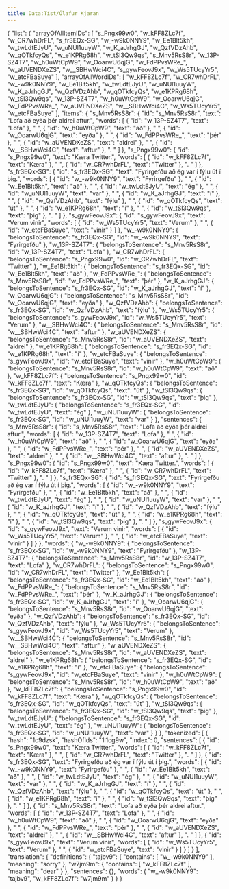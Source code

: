 ```yaml
---
title: Data:Tíst/Ólafur Kjaran
---
```


{
    "list": {
        "arrayOfAllItemIDs": [
            "s_Pngx99w0",
            "w_kFF8ZLc7f",
            "w_CR7whDrFL",
            "s_fr3EQx-SG",
            "w_-w9k0NNY9",
            "w_Ee1Blt5kh",
            "w_twLdtEJyU",
            "w_uNUl1uuyW",
            "w_K_aJrhgGJ",
            "w_QzfVDzAhb",
            "w_qOTkfcyQs",
            "w_e1KPRg68h",
            "w_tSl3Qw9qs",
            "s_Mnv5RsS8r",
            "w_13P-SZ4T7",
            "w_h0uWtCpW9",
            "w_OoarwU6qjG",
            "w_FdPPvsWRe_",
            "w_aUVENDXeZS",
            "w__SBHwWci4C",
            "s_gywFeovJ9x",
            "w_Ws5TUcyYr5",
            "w_etcFBaSuye"
        ],
        "arrayOfAllWordIDs": [
            "w_kFF8ZLc7f",
            "w_CR7whDrFL",
            "w_-w9k0NNY9",
            "w_Ee1Blt5kh",
            "w_twLdtEJyU",
            "w_uNUl1uuyW",
            "w_K_aJrhgGJ",
            "w_QzfVDzAhb",
            "w_qOTkfcyQs",
            "w_e1KPRg68h",
            "w_tSl3Qw9qs",
            "w_13P-SZ4T7",
            "w_h0uWtCpW9",
            "w_OoarwU6qjG",
            "w_FdPPvsWRe_",
            "w_aUVENDXeZS",
            "w__SBHwWci4C",
            "w_Ws5TUcyYr5",
            "w_etcFBaSuye"
        ],
        "items": {
            "s_Mnv5RsS8r": {
                "id": "s_Mnv5RsS8r",
                "text": "Lofa að eyða þér aldrei aftur.",
                "words": [
                    {
                        "id": "w_13P-SZ4T7",
                        "text": "Lofa"
                    },
                    " ",
                    {
                        "id": "w_h0uWtCpW9",
                        "text": "að"
                    },
                    " ",
                    {
                        "id": "w_OoarwU6qjG",
                        "text": "eyða"
                    },
                    " ",
                    {
                        "id": "w_FdPPvsWRe_",
                        "text": "þér"
                    },
                    " ",
                    {
                        "id": "w_aUVENDXeZS",
                        "text": "aldrei"
                    },
                    " ",
                    {
                        "id": "w__SBHwWci4C",
                        "text": "aftur"
                    },
                    ". "
                ]
            },
            "s_Pngx99w0": {
                "id": "s_Pngx99w0",
                "text": "Kæra Twitter.",
                "words": [
                    {
                        "id": "w_kFF8ZLc7f",
                        "text": "Kæra"
                    },
                    " ",
                    {
                        "id": "w_CR7whDrFL",
                        "text": "Twitter"
                    },
                    ". "
                ]
            },
            "s_fr3EQx-SG": {
                "id": "s_fr3EQx-SG",
                "text": "Fyrirgefðu að ég var í fýlu út í þig.",
                "words": [
                    {
                        "id": "w_-w9k0NNY9",
                        "text": "Fyrirgefðu"
                    },
                    " ",
                    {
                        "id": "w_Ee1Blt5kh",
                        "text": "að"
                    },
                    " ",
                    {
                        "id": "w_twLdtEJyU",
                        "text": "ég"
                    },
                    " ",
                    {
                        "id": "w_uNUl1uuyW",
                        "text": "var"
                    },
                    " ",
                    {
                        "id": "w_K_aJrhgGJ",
                        "text": "í"
                    },
                    " ",
                    {
                        "id": "w_QzfVDzAhb",
                        "text": "fýlu"
                    },
                    " ",
                    {
                        "id": "w_qOTkfcyQs",
                        "text": "út"
                    },
                    " ",
                    {
                        "id": "w_e1KPRg68h",
                        "text": "í"
                    },
                    " ",
                    {
                        "id": "w_tSl3Qw9qs",
                        "text": "þig"
                    },
                    ". "
                ]
            },
            "s_gywFeovJ9x": {
                "id": "s_gywFeovJ9x",
                "text": "Verum vinir",
                "words": [
                    {
                        "id": "w_Ws5TUcyYr5",
                        "text": "Verum"
                    },
                    " ",
                    {
                        "id": "w_etcFBaSuye",
                        "text": "vinir"
                    }
                ]
            },
            "w_-w9k0NNY9": {
                "belongsToSentence": "s_fr3EQx-SG",
                "id": "w_-w9k0NNY9",
                "text": "Fyrirgefðu"
            },
            "w_13P-SZ4T7": {
                "belongsToSentence": "s_Mnv5RsS8r",
                "id": "w_13P-SZ4T7",
                "text": "Lofa"
            },
            "w_CR7whDrFL": {
                "belongsToSentence": "s_Pngx99w0",
                "id": "w_CR7whDrFL",
                "text": "Twitter"
            },
            "w_Ee1Blt5kh": {
                "belongsToSentence": "s_fr3EQx-SG",
                "id": "w_Ee1Blt5kh",
                "text": "að"
            },
            "w_FdPPvsWRe_": {
                "belongsToSentence": "s_Mnv5RsS8r",
                "id": "w_FdPPvsWRe_",
                "text": "þér"
            },
            "w_K_aJrhgGJ": {
                "belongsToSentence": "s_fr3EQx-SG",
                "id": "w_K_aJrhgGJ",
                "text": "í"
            },
            "w_OoarwU6qjG": {
                "belongsToSentence": "s_Mnv5RsS8r",
                "id": "w_OoarwU6qjG",
                "text": "eyða"
            },
            "w_QzfVDzAhb": {
                "belongsToSentence": "s_fr3EQx-SG",
                "id": "w_QzfVDzAhb",
                "text": "fýlu"
            },
            "w_Ws5TUcyYr5": {
                "belongsToSentence": "s_gywFeovJ9x",
                "id": "w_Ws5TUcyYr5",
                "text": "Verum"
            },
            "w__SBHwWci4C": {
                "belongsToSentence": "s_Mnv5RsS8r",
                "id": "w__SBHwWci4C",
                "text": "aftur"
            },
            "w_aUVENDXeZS": {
                "belongsToSentence": "s_Mnv5RsS8r",
                "id": "w_aUVENDXeZS",
                "text": "aldrei"
            },
            "w_e1KPRg68h": {
                "belongsToSentence": "s_fr3EQx-SG",
                "id": "w_e1KPRg68h",
                "text": "í"
            },
            "w_etcFBaSuye": {
                "belongsToSentence": "s_gywFeovJ9x",
                "id": "w_etcFBaSuye",
                "text": "vinir"
            },
            "w_h0uWtCpW9": {
                "belongsToSentence": "s_Mnv5RsS8r",
                "id": "w_h0uWtCpW9",
                "text": "að"
            },
            "w_kFF8ZLc7f": {
                "belongsToSentence": "s_Pngx99w0",
                "id": "w_kFF8ZLc7f",
                "text": "Kæra"
            },
            "w_qOTkfcyQs": {
                "belongsToSentence": "s_fr3EQx-SG",
                "id": "w_qOTkfcyQs",
                "text": "út"
            },
            "w_tSl3Qw9qs": {
                "belongsToSentence": "s_fr3EQx-SG",
                "id": "w_tSl3Qw9qs",
                "text": "þig"
            },
            "w_twLdtEJyU": {
                "belongsToSentence": "s_fr3EQx-SG",
                "id": "w_twLdtEJyU",
                "text": "ég"
            },
            "w_uNUl1uuyW": {
                "belongsToSentence": "s_fr3EQx-SG",
                "id": "w_uNUl1uuyW",
                "text": "var"
            }
        },
        "sentences": {
            "s_Mnv5RsS8r": {
                "id": "s_Mnv5RsS8r",
                "text": "Lofa að eyða þér aldrei aftur.",
                "words": [
                    {
                        "id": "w_13P-SZ4T7",
                        "text": "Lofa"
                    },
                    " ",
                    {
                        "id": "w_h0uWtCpW9",
                        "text": "að"
                    },
                    " ",
                    {
                        "id": "w_OoarwU6qjG",
                        "text": "eyða"
                    },
                    " ",
                    {
                        "id": "w_FdPPvsWRe_",
                        "text": "þér"
                    },
                    " ",
                    {
                        "id": "w_aUVENDXeZS",
                        "text": "aldrei"
                    },
                    " ",
                    {
                        "id": "w__SBHwWci4C",
                        "text": "aftur"
                    },
                    ". "
                ]
            },
            "s_Pngx99w0": {
                "id": "s_Pngx99w0",
                "text": "Kæra Twitter.",
                "words": [
                    {
                        "id": "w_kFF8ZLc7f",
                        "text": "Kæra"
                    },
                    " ",
                    {
                        "id": "w_CR7whDrFL",
                        "text": "Twitter"
                    },
                    ". "
                ]
            },
            "s_fr3EQx-SG": {
                "id": "s_fr3EQx-SG",
                "text": "Fyrirgefðu að ég var í fýlu út í þig.",
                "words": [
                    {
                        "id": "w_-w9k0NNY9",
                        "text": "Fyrirgefðu"
                    },
                    " ",
                    {
                        "id": "w_Ee1Blt5kh",
                        "text": "að"
                    },
                    " ",
                    {
                        "id": "w_twLdtEJyU",
                        "text": "ég"
                    },
                    " ",
                    {
                        "id": "w_uNUl1uuyW",
                        "text": "var"
                    },
                    " ",
                    {
                        "id": "w_K_aJrhgGJ",
                        "text": "í"
                    },
                    " ",
                    {
                        "id": "w_QzfVDzAhb",
                        "text": "fýlu"
                    },
                    " ",
                    {
                        "id": "w_qOTkfcyQs",
                        "text": "út"
                    },
                    " ",
                    {
                        "id": "w_e1KPRg68h",
                        "text": "í"
                    },
                    " ",
                    {
                        "id": "w_tSl3Qw9qs",
                        "text": "þig"
                    },
                    ". "
                ]
            },
            "s_gywFeovJ9x": {
                "id": "s_gywFeovJ9x",
                "text": "Verum vinir",
                "words": [
                    {
                        "id": "w_Ws5TUcyYr5",
                        "text": "Verum"
                    },
                    " ",
                    {
                        "id": "w_etcFBaSuye",
                        "text": "vinir"
                    }
                ]
            }
        },
        "words": {
            "w_-w9k0NNY9": {
                "belongsToSentence": "s_fr3EQx-SG",
                "id": "w_-w9k0NNY9",
                "text": "Fyrirgefðu"
            },
            "w_13P-SZ4T7": {
                "belongsToSentence": "s_Mnv5RsS8r",
                "id": "w_13P-SZ4T7",
                "text": "Lofa"
            },
            "w_CR7whDrFL": {
                "belongsToSentence": "s_Pngx99w0",
                "id": "w_CR7whDrFL",
                "text": "Twitter"
            },
            "w_Ee1Blt5kh": {
                "belongsToSentence": "s_fr3EQx-SG",
                "id": "w_Ee1Blt5kh",
                "text": "að"
            },
            "w_FdPPvsWRe_": {
                "belongsToSentence": "s_Mnv5RsS8r",
                "id": "w_FdPPvsWRe_",
                "text": "þér"
            },
            "w_K_aJrhgGJ": {
                "belongsToSentence": "s_fr3EQx-SG",
                "id": "w_K_aJrhgGJ",
                "text": "í"
            },
            "w_OoarwU6qjG": {
                "belongsToSentence": "s_Mnv5RsS8r",
                "id": "w_OoarwU6qjG",
                "text": "eyða"
            },
            "w_QzfVDzAhb": {
                "belongsToSentence": "s_fr3EQx-SG",
                "id": "w_QzfVDzAhb",
                "text": "fýlu"
            },
            "w_Ws5TUcyYr5": {
                "belongsToSentence": "s_gywFeovJ9x",
                "id": "w_Ws5TUcyYr5",
                "text": "Verum"
            },
            "w__SBHwWci4C": {
                "belongsToSentence": "s_Mnv5RsS8r",
                "id": "w__SBHwWci4C",
                "text": "aftur"
            },
            "w_aUVENDXeZS": {
                "belongsToSentence": "s_Mnv5RsS8r",
                "id": "w_aUVENDXeZS",
                "text": "aldrei"
            },
            "w_e1KPRg68h": {
                "belongsToSentence": "s_fr3EQx-SG",
                "id": "w_e1KPRg68h",
                "text": "í"
            },
            "w_etcFBaSuye": {
                "belongsToSentence": "s_gywFeovJ9x",
                "id": "w_etcFBaSuye",
                "text": "vinir"
            },
            "w_h0uWtCpW9": {
                "belongsToSentence": "s_Mnv5RsS8r",
                "id": "w_h0uWtCpW9",
                "text": "að"
            },
            "w_kFF8ZLc7f": {
                "belongsToSentence": "s_Pngx99w0",
                "id": "w_kFF8ZLc7f",
                "text": "Kæra"
            },
            "w_qOTkfcyQs": {
                "belongsToSentence": "s_fr3EQx-SG",
                "id": "w_qOTkfcyQs",
                "text": "út"
            },
            "w_tSl3Qw9qs": {
                "belongsToSentence": "s_fr3EQx-SG",
                "id": "w_tSl3Qw9qs",
                "text": "þig"
            },
            "w_twLdtEJyU": {
                "belongsToSentence": "s_fr3EQx-SG",
                "id": "w_twLdtEJyU",
                "text": "ég"
            },
            "w_uNUl1uuyW": {
                "belongsToSentence": "s_fr3EQx-SG",
                "id": "w_uNUl1uuyW",
                "text": "var"
            }
        }
    },
    "tokenized": [
        {
            "hash": "1c9dzsk",
            "hashOfIds": "1l1cg9w",
            "index": 0,
            "sentences": [
                {
                    "id": "s_Pngx99w0",
                    "text": "Kæra Twitter.",
                    "words": [
                        {
                            "id": "w_kFF8ZLc7f",
                            "text": "Kæra"
                        },
                        " ",
                        {
                            "id": "w_CR7whDrFL",
                            "text": "Twitter"
                        },
                        ". "
                    ]
                },
                {
                    "id": "s_fr3EQx-SG",
                    "text": "Fyrirgefðu að ég var í fýlu út í þig.",
                    "words": [
                        {
                            "id": "w_-w9k0NNY9",
                            "text": "Fyrirgefðu"
                        },
                        " ",
                        {
                            "id": "w_Ee1Blt5kh",
                            "text": "að"
                        },
                        " ",
                        {
                            "id": "w_twLdtEJyU",
                            "text": "ég"
                        },
                        " ",
                        {
                            "id": "w_uNUl1uuyW",
                            "text": "var"
                        },
                        " ",
                        {
                            "id": "w_K_aJrhgGJ",
                            "text": "í"
                        },
                        " ",
                        {
                            "id": "w_QzfVDzAhb",
                            "text": "fýlu"
                        },
                        " ",
                        {
                            "id": "w_qOTkfcyQs",
                            "text": "út"
                        },
                        " ",
                        {
                            "id": "w_e1KPRg68h",
                            "text": "í"
                        },
                        " ",
                        {
                            "id": "w_tSl3Qw9qs",
                            "text": "þig"
                        },
                        ". "
                    ]
                },
                {
                    "id": "s_Mnv5RsS8r",
                    "text": "Lofa að eyða þér aldrei aftur.",
                    "words": [
                        {
                            "id": "w_13P-SZ4T7",
                            "text": "Lofa"
                        },
                        " ",
                        {
                            "id": "w_h0uWtCpW9",
                            "text": "að"
                        },
                        " ",
                        {
                            "id": "w_OoarwU6qjG",
                            "text": "eyða"
                        },
                        " ",
                        {
                            "id": "w_FdPPvsWRe_",
                            "text": "þér"
                        },
                        " ",
                        {
                            "id": "w_aUVENDXeZS",
                            "text": "aldrei"
                        },
                        " ",
                        {
                            "id": "w__SBHwWci4C",
                            "text": "aftur"
                        },
                        ". "
                    ]
                },
                {
                    "id": "s_gywFeovJ9x",
                    "text": "Verum vinir",
                    "words": [
                        {
                            "id": "w_Ws5TUcyYr5",
                            "text": "Verum"
                        },
                        " ",
                        {
                            "id": "w_etcFBaSuye",
                            "text": "vinir"
                        }
                    ]
                }
            ]
        }
    ],
    "translation": {
        "definitions": {
            "tajbv9": {
                "contains": [
                    "w_-w9k0NNY9"
                ],
                "meaning": "sorry"
            },
            "w7jm9m": {
                "contains": [
                    "w_kFF8ZLc7f"
                ],
                "meaning": "dear"
            }
        },
        "sentences": {},
        "words": {
            "w_-w9k0NNY9": "tajbv9",
            "w_kFF8ZLc7f": "w7jm9m"
        }
    }
}
